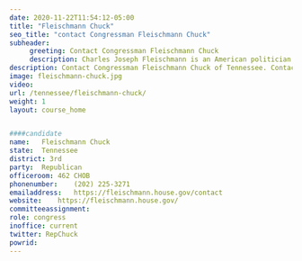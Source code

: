 ```yaml
---
date: 2020-11-22T11:54:12-05:00
title: "Fleischmann Chuck"
seo_title: "contact Congressman Fleischmann Chuck"
subheader:
     greeting: Contact Congressman Fleischmann Chuck 
     description: Charles Joseph Fleischmann is an American politician who has been the U.S. Representative for Tennessee's 3rd congressional district since 2011. The district is based in Chattanooga and includes a large swath of East Tennessee, including Oak Ridge. He is a member of the Republican Party. 
description: Contact Congressman Fleischmann Chuck of Tennessee. Contact information for Fleischmann Chuck includes email address, phone number, and mailing address.
image: fleischmann-chuck.jpg
video: 
url: /tennessee/fleischmann-chuck/
weight: 1
layout: course_home


####candidate
name:	Fleischmann Chuck
state:	Tennessee
district: 3rd
party:	Republican
officeroom:	462 CHOB
phonenumber:	(202) 225-3271
emailaddress:	https://fleischmann.house.gov/contact
website:	https://fleischmann.house.gov/
committeeassignment: 
role: congress
inoffice: current
twitter: RepChuck
powrid: 
---
```


